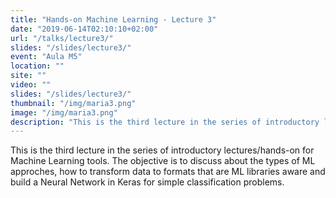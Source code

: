 ```yaml
---
title: "Hands-on Machine Learning - Lecture 3"
date: "2019-06-14T02:10:10+02:00"
url: "/talks/lecture3/"
slides: "/slides/lecture3/"
event: "Aula M5"
location: ""
site: ""
video: ""
slides: "/slides/lecture3/"
thumbnail: "/img/maria3.png"
image: "/img/maria3.png"
description: "This is the third lecture in the series of introductory lectures/hands-on for Machine Learning tools. The objective is to discuss about the types of ML approches, how to transform data to formats that are ML libraries aware and build a Neural Network in Keras for simple classification problems."
---
```

This is the third lecture in the series of introductory lectures/hands-on for Machine Learning tools. The objective is to discuss about the types of ML approches, how to transform data to formats that are ML libraries aware and build a Neural Network in Keras for simple classification problems.